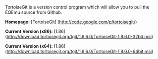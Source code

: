 TortoiseGit is a version control program which will allow you to pull the EQEmu source from Github.

**Homepage:** [TortoiseGit] (http://code.google.com/p/tortoisegit/)

**Current Version (x86):** [1.86] (http://download.tortoisegit.org/tgit/1.8.6.0/TortoiseGit-1.8.6.0-32bit.msi)

**Current Version (x64):** [1.86] (http://download.tortoisegit.org/tgit/1.8.6.0/TortoiseGit-1.8.6.0-64bit.msi)